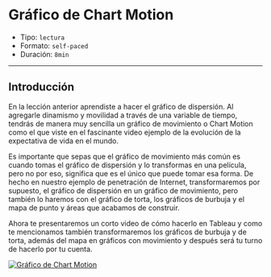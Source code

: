# Gráfico de Chart Motion

* Tipo: `lectura`
* Formato: `self-paced`
* Duración: `8min`

***

## Introducción

En la lección anterior aprendiste a hacer el gráfico de dispersión. Al agregarle
dinamismo y movilidad a través de una variable de tiempo, tendrás de manera muy
sencilla un gráfico de movimiento o Chart Motion como el que viste en el
fascinante video ejemplo de la evolución de la expectativa de vida en el mundo.

Es importante que sepas que el gráfico de movimiento más común es cuando tomas
el gráfico de dispersión y lo transformas en una película, pero no por eso,
significa que es el único que puede tomar esa forma. De hecho en nuestro ejemplo
de penetración de Internet, transformaremos por supuesto, el gráfico de
dispersión en un gráfico de movimiento, pero también lo haremos con el gráfico
de torta, los gráficos de burbuja y el mapa de punto y áreas que acabamos de
construir.

Ahora te presentaremos un corto video de cómo hacerlo en Tableau y como te
mencionamos también transformaremos los gráficos de burbuja y de torta, además
del mapa en gráficos con movimiento y después será tu turno de hacerlo por tu
cuenta.

[![Gráfico de Chart Motion](https://embed-ssl.wistia.com/deliveries/81d79825545c0502614b97197b6c667ff1bc0761.jpg?image_play_button_size=2x&amp;image_crop_resized=960x540&amp;image_play_button=1&amp;image_play_button_color=f7b617e0)](https://laboratoria.wistia.com/medias/3vu3gkzxe3?wvideo=3vu3gkzxe3)
